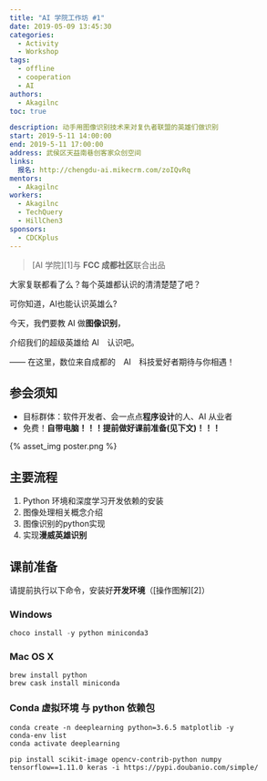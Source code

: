 ```yaml
---
title: "AI 学院工作坊 #1"
date: 2019-05-09 13:45:30
categories:
  - Activity
  - Workshop
tags:
  - offline
  - cooperation
  - AI
authors:
  - Akagilnc
toc: true

description: 动手用图像识别技术来对复仇者联盟的英雄们做识别
start: 2019-5-11 14:00:00
end: 2019-5-11 17:00:00
address: 武侯区天益南巷创客家众创空间
links:
  报名: http://chengdu-ai.mikecrm.com/zoIQvRq
mentors:
  - Akagilnc
workers:
  - Akagilnc
  - TechQuery
  - HillChen3
sponsors:
  - CDCKplus
---
```


> [AI 学院][1]与 **FCC 成都社区**联合出品

大家复联都看了么？每个英雄都认识的清清楚楚了吧？

可你知道，AI也能认识英雄么?

今天，我們要教 AI 做**图像识别**，

介绍我们的超级英雄给 AI　认识吧。

—— 在这里，数位来自成都的　AI　科技爱好者期待与你相遇！

## 参会须知

- 目标群体：软件开发者、会一点点**程序设计**的人、AI 从业者
- 免费！**自带电脑！！！提前做好课前准备(见下文)！！！**

{% asset_img poster.png %}

<!-- more -->

## 主要流程

1.  Python 环境和深度学习开发依赖的安装
2.  图像处理相关概念介绍
3.  图像识别的python实现
4.  实现**漫威英雄识别**

## 课前准备

请提前执行以下命令，安装好**开发环境**（[操作图解][2]）

### Windows

```powershell
choco install -y python miniconda3
```

### Mac OS X

```shell
brew install python
brew cask install miniconda
```

### Conda 虚拟环境 与 python 依赖包

```shell
conda create -n deeplearning python=3.6.5 matplotlib -y
conda-env list
conda activate deeplearning

pip install scikit-image opencv-contrib-python numpy tensorflow==1.11.0 keras -i https://pypi.doubanio.com/simple/
```



